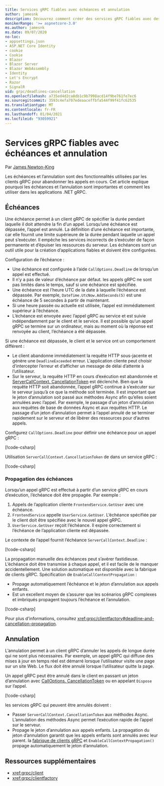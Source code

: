 ```yaml
---
title: Services gRPC fiables avec échéances et annulation
author: jamesnk
description: Découvrez comment créer des services gRPC fiables avec des échéances et des annulations dans .NET.
monikerRange: '>= aspnetcore-3.0'
ms.author: jamesnk
ms.date: 09/07/2020
no-loc:
- appsettings.json
- ASP.NET Core Identity
- cookie
- Cookie
- Blazor
- Blazor Server
- Blazor WebAssembly
- Identity
- Let's Encrypt
- Razor
- SignalR
uid: grpc/deadlines-cancellation
ms.openlocfilehash: a735ed4d2ca8db1c9b7998acd14f9be761fe7ec6
ms.sourcegitcommit: 3593c4efa707edeaaceffbfa544f99f41fc62535
ms.translationtype: MT
ms.contentlocale: fr-FR
ms.lasthandoff: 01/04/2021
ms.locfileid: "93059921"
---
```

# <a name="reliable-grpc-services-with-deadlines-and-cancellation"></a>Services gRPC fiables avec échéances et annulation

Par [James Newton-King](https://twitter.com/jamesnk)

Les échéances et l’annulation sont des fonctionnalités utilisées par les clients gRPC pour abandonner les appels en cours. Cet article explique pourquoi les échéances et l’annulation sont importantes et comment les utiliser dans les applications .NET gRPC.

## <a name="deadlines"></a>Échéances

Une échéance permet à un client gRPC de spécifier la durée pendant laquelle il doit attendre la fin d’un appel. Lorsqu’une échéance est dépassée, l’appel est annulé. La définition d’une échéance est importante, car elle fournit une limite supérieure de la durée pendant laquelle un appel peut s’exécuter. Il empêche les services incorrects de s’exécuter de façon permanente et d’épuiser les ressources du serveur. Les échéances sont un outil utile pour la création d’applications fiables et doivent être configurées.

Configuration de l’échéance :

* Une échéance est configurée à l’aide `CallOptions.Deadline` de lorsqu’un appel est effectué.
* Il n’y a pas de valeur d’échéance par défaut. les appels gRPC ne sont pas limités dans le temps, sauf si une échéance est spécifiée.
* Une échéance est l’heure UTC de la date à laquelle l’échéance est dépassée. Par exemple, `DateTime.UtcNow.AddSeconds(5)` est une échéance de 5 secondes à partir de maintenant.
* Si une heure passée ou actuelle est utilisée, l’appel est immédiatement supérieur à l’échéance.
* L’échéance est envoyée avec l’appel gRPC au service et est suivie indépendamment par le client et le service. Il est possible qu’un appel gRPC se termine sur un ordinateur, mais au moment où la réponse est renvoyée au client, l’échéance a été dépassée.

Si une échéance est dépassée, le client et le service ont un comportement différent :

* Le client abandonne immédiatement la requête HTTP sous-jacente et génère une `DeadlineExceeded` erreur. L’application cliente peut choisir d’intercepter l’erreur et d’afficher un message de délai d’attente à l’utilisateur.
* Sur le serveur, la requête HTTP en cours d’exécution est abandonnée et [ServerCallContext. CancellationToken](xref:System.Threading.CancellationToken) est déclenché. Bien que la requête HTTP soit abandonnée, l’appel gRPC continue à s’exécuter sur le serveur jusqu’à ce que la méthode soit terminée. Il est important que le jeton d’annulation soit passé aux méthodes Async afin qu’elles soient annulées avec l’appel. Par exemple, le passage d’un jeton d’annulation aux requêtes de base de données Async et aux requêtes HTTP. Le passage d’un jeton d’annulation permet à l’appel annulé de se terminer rapidement sur le serveur et de libérer des ressources pour d’autres appels.

Configurez `CallOptions.Deadline` pour définir une échéance pour un appel gRPC :

[!code-csharp[](~/grpc/deadlines-cancellation/deadline-client.cs?highlight=7,12)]

Utilisation `ServerCallContext.CancellationToken` de dans un service gRPC :

[!code-csharp[](~/grpc/deadlines-cancellation/deadline-server.cs?highlight=5)]

### <a name="propagating-deadlines"></a>Propagation des échéances

Lorsqu’un appel gRPC est effectué à partir d’un service gRPC en cours d’exécution, l’échéance doit être propagée. Par exemple :

1. Appels de l’application cliente `FrontendService.GetUser` avec une échéance.
2. `FrontendService` appelle `UserService.GetUser`. L’échéance spécifiée par le client doit être spécifiée avec le nouvel appel gRPC.
3. `UserService.GetUser` reçoit l’échéance. Il expire correctement si l’échéance de l’application cliente est dépassée.

Le contexte de l’appel fournit l’échéance `ServerCallContext.Deadline` :

[!code-csharp[](~/grpc/deadlines-cancellation/deadline-propagate.cs?highlight=7)]

La propagation manuelle des échéances peut s’avérer fastidieuse. L’échéance doit être transmise à chaque appel, et il est facile de le manquer accidentellement. Une solution automatique est disponible avec la fabrique de clients gRPC. Spécification de `EnableCallContextPropagation` :

* Propage automatiquement l’échéance et le jeton d’annulation aux appels enfants.
* Est un excellent moyen de s’assurer que les scénarios gRPC complexes et imbriqués propagent toujours l’échéance et l’annulation.

[!code-csharp[](~/grpc/deadlines-cancellation/clientfactory-propagate.cs?highlight=6)]

Pour plus d’informations, consultez <xref:grpc/clientfactory#deadline-and-cancellation-propagation>.

## <a name="cancellation"></a>Annulation

L’annulation permet à un client gRPC d’annuler les appels de longue durée qui ne sont plus nécessaires. Par exemple, un appel gRPC qui diffuse des mises à jour en temps réel est démarré lorsque l’utilisateur visite une page sur un site Web. Le flux doit être annulé lorsque l’utilisateur quitte la page.

Un appel gRPC peut être annulé dans le client en passant un jeton d’annulation avec [CallOptions. CancellationToken](xref:System.Threading.CancellationToken) ou en appelant `Dispose` sur l’appel.

[!code-csharp[](~/grpc/deadlines-cancellation/cancellation-client.cs?highlight=19)]

les services gRPC qui peuvent être annulés doivent :
* Passer `ServerCallContext.CancellationToken` aux méthodes Async. L’annulation des méthodes Async permet l’exécution rapide de l’appel sur le serveur.
* Propage le jeton d’annulation aux appels enfants. La propagation du jeton d’annulation garantit que les appels enfants sont annulés avec leur parent. la [fabrique de clients gRPC](xref:grpc/clientfactory) et `EnableCallContextPropagation()` propage automatiquement le jeton d’annulation.

## <a name="additional-resources"></a>Ressources supplémentaires

* <xref:grpc/client>
* <xref:grpc/clientfactory>
